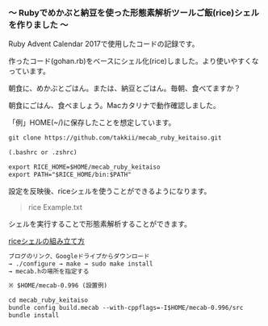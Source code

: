 ### 〜 Rubyでめかぶと納豆を使った形態素解析ツールご飯(rice)シェルを作りました 〜

Ruby Advent Calendar 2017で使用したコードの記録です。

作ったコード(gohan.rb)をベースにシェル化(rice)しました。より使いやすくなっています。

朝食に、めかぶとごはん。または、納豆とごはん。毎朝、食べてますか？

朝食にごはん、食べましょう。Macカタリナで動作確認しました。

「例」HOME(~/)に保存したことを想定しています。

```markdown
git clone https://github.com/takkii/mecab_ruby_keitaiso.git

(.bashrc or .zshrc)

export RICE_HOME=$HOME/mecab_ruby_keitaiso
export PATH="$RICE_HOME/bin:$PATH"
```

設定を反映後、riceシェルを使うことができるようになります。

> rice Example.txt

シェルを実行することで形態素解析することができます。

[riceシェルの組み立て方](http://takkii.hatenablog.com/entry/2017/11/22/215228)

```markdown
ブログのリンク、Googleドライブからダウンロード
→ ./configure → make → sudo make install
→ mecab.hの場所を指定する

※ $HOME/mecab-0.996 (設置例)

cd mecab_ruby_keitaiso
bundle config build.mecab --with-cppflags=-I$HOME/mecab-0.996/src
bundle install
```